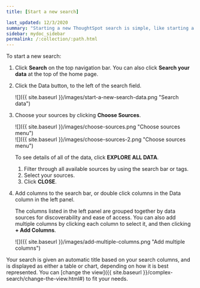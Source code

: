 ```yaml
---
title: [Start a new search]

last_updated: 12/3/2020
summary: "Starting a new ThoughtSpot search is simple, like starting a new Google search."
sidebar: mydoc_sidebar
permalink: /:collection/:path.html
---
```

To start a new search:

1. Click **Search** on the top navigation bar. You can also click **Search your data** at the top of the home page.

2. Click the Data button, to the left of the search field.

     ![]({{ site.baseurl }}/images/start-a-new-search-data.png "Search data")


3. Choose your sources by clicking **Choose Sources**.

     ![]({{ site.baseurl }}/images/choose-sources.png "Choose sources menu")
     <br>
     ![]({{ site.baseurl }}/images/choose-sources-2.png "Choose sources menu")

     To see details of all of the data, click **EXPLORE ALL DATA**.

    1. Filter through all available sources by using the search bar or tags.
    2. Select your sources.
    3. Click **CLOSE**.

3. Add columns to the search bar, or double click columns in the Data column in the left panel.

   The columns listed in the left panel are grouped together by data sources for discoverability and ease of access. You can also add multiple columns by clicking each column to select it, and then clicking **+ Add Columns**.

     ![]({{ site.baseurl }}/images/add-multiple-columns.png "Add multiple columns")

Your search is given an automatic title based on your search columns, and is displayed as either a table or chart, depending on how it is best represented. You can [change the view]({{ site.baseurl }}/complex-search/change-the-view.html#) to fit your needs.
